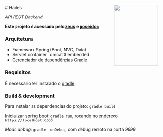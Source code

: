 <img align="right"  src="/../images/images/hades.png?raw=true" width="144" height="200"/>
# Hades

_API REST Backend_

__Este projeto é acessado pelo [zeus](https://github.com/qualfacul/zeus) e [poseidon](https://github.com/qualfacul/poseidon)__

### Arquitetura

* Framework Spring (Boot, MVC, Data)
* Servlet container Tomcat 8 embedded
* Gerenciador de dependências Gradle

### Requisitos

É necessario ter instalado o [gradle](http://gradle.org/gradle-download/).

### Build & development

Para instalar as dependencias do projeto: ``gradle build``

Inicializar spring boot: ``gradle run``, rodando no endereço ``https://localhost:6660``

_Modo debug:_ ``gradle runDebug``, com debug remoto na porta *9999*
